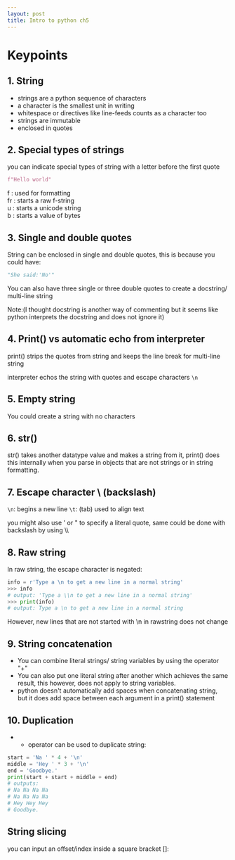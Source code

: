 ```yaml
---
layout: post
title: Intro to python ch5
---
```


# Keypoints
## 1. String

- strings are a python sequence of characters
- a character is the smallest unit in writing 
- whitespace or directives like line-feeds counts as a character too
- strings are immutable
- enclosed in quotes

## 2. Special types of strings

you can indicate special types of string with a letter before the first quote

```python
f"Hello world"
```
f : used for formatting  
fr : starts a raw f-string  
u : starts a unicode string  
b : starts a value of bytes

## 3. Single and double quotes

String can be enclosed in single and double quotes, this is because you could have:

```python
"She said:'No'"
```

You can also have three single or three double quotes to create a docstring/ multi-line string

Note:(I thought docstring is another way of commenting but it seems like python interprets the docstring and does not ignore it)

## 4. Print() vs automatic echo from interpreter

print() strips the quotes from string and keeps the line break for multi-line string

interpreter echos the string with quotes and escape characters ```\n```

## 5. Empty string

You could create a string with no characters 

## 6. str()

str() takes another datatype value and makes a string from it, print() does this internally when you parse in objects that are not strings or in string formatting.

## 7. Escape character \ (backslash)

```\n```: begins a new line
 ```\t```: (tab) used to align text

you might also use \' or \" to specify a literal quote, same could be done with backslash by using \\\


## 8. Raw string
In raw string, the escape character is negated:
```python
info = r'Type a \n to get a new line in a normal string'
>>> info
# output: 'Type a \\n to get a new line in a normal string'
>>> print(info)
# output: Type a \n to get a new line in a normal string
```
However, new lines that are not started with \n in rawstring does not change

## 9. String concatenation

- You can combine literal strings/ string variables by using the operator "+"
- You can also put one literal string after another which achieves the same result, this however, does not apply to string variables.
- python doesn't automatically add spaces when concatenating string, but it does add space between each argument in a print() statement 

## 10. Duplication

- * operator can be used to duplicate string:

```python
start = 'Na ' * 4 + '\n'
middle = 'Hey ' * 3 + '\n'
end = 'Goodbye.'
print(start + start + middle + end)
# outputs:     
# Na Na Na Na 
# Na Na Na Na 
# Hey Hey Hey 
# Goodbye.
```

## String slicing

you can input an offset/index inside a square bracket []:

```python


```



